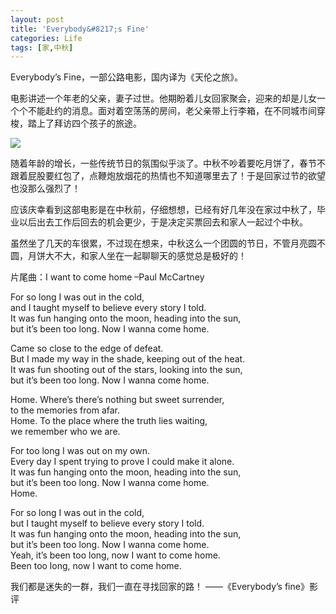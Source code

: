```yaml
---
layout: post
title: 'Everybody&#8217;s Fine'
categories: Life
tags: [家,中秋]
---
```


Everybody’s Fine，一部公路电影，国内译为《天伦之旅》。

电影讲述一个年老的父亲，妻子过世。他期盼着儿女回家聚会，迎来的却是儿女一个个不能赴约的消息。面对着空荡荡的房间，老父亲带上行李箱，在不同城市间穿梭，踏上了拜访四个孩子的旅途。

![](http://songtl.com/wp-content/uploads/2012/10/p635918705.jpg)

随着年龄的增长，一些传统节日的氛围似乎淡了。中秋不吵着要吃月饼了，春节不跟着屁股要红包了，点鞭炮放烟花的热情也不知道哪里去了！于是回家过节的欲望也没那么强烈了！

应该庆幸看到这部电影是在中秋前，仔细想想，已经有好几年没在家过中秋了，毕业以后出去工作后回去的机会更少，于是决定买票回去和家人一起过个中秋。

虽然坐了几天的车很累，不过现在想来，中秋这么一个团圆的节日，不管月亮圆不圆，月饼大不大，和家人坐在一起聊聊天的感觉总是极好的！

片尾曲：I want to come home –Paul McCartney

 
For so long I was out in the cold,  
and I taught myself to believe every story I told.  
It was fun hanging onto the moon, heading into the sun,  
but it’s been too long. Now I wanna come home.

Came so close to the edge of defeat.  
But I made my way in the shade, keeping out of the heat.  
It was fun shooting out of the stars, looking into the sun,  
but it’s been too long. Now I wanna come home.

Home. Where’s there’s nothing but sweet surrender,  
to the memories from afar.  
Home. To the place where the truth lies waiting,  
we remember who we are.

For too long I was out on my own.  
Every day I spent trying to prove I could make it alone.  
It was fun hanging onto the moon, heading into the sun,  
but it’s been too long. Now I wanna come home.  
Home.

For so long I was out in the cold,  
but I taught myself to believe every story I told.  
It was fun hanging onto the moon, heading into the sun,  
but it’s been too long. Now I wanna come home.  
Yeah, it’s been too long, now I want to come home.  
Been too long, now I want to come home.

我们都是迷失的一群，我们一直在寻找回家的路！ ——《Everybody’s fine》影评
